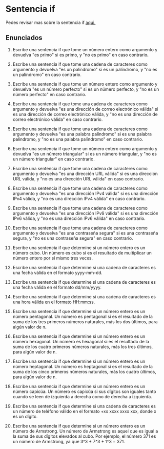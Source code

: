 # Sentencia if

Pedes revisar mas sobre la sentencia if [aqui.](https://cursokotlin.com/capitulo-7-instrucciones-if-else-en-kotlin/)

## Enunciados

1. Escribe una sentencia if que tome un número entero como argumento y devuelva "es primo" si es primo, y "no es primo" en caso contrario.

1. Escribe una sentencia if que tome una cadena de caracteres como argumento y devuelva "es un palíndromo" si es un palíndromo, y "no es un palíndromo" en caso contrario.

1. Escribe una sentencia if que tome un número entero como argumento y devuelva "es un número perfecto" si es un número perfecto, y "no es un número perfecto" en caso contrario.

1. Escribe una sentencia if que tome una cadena de caracteres como argumento y devuelva "es una dirección de correo electrónico válida" si es una dirección de correo electrónico válida, y "no es una dirección de correo electrónico válida" en caso contrario.

1. Escribe una sentencia if que tome una cadena de caracteres como argumento y devuelva "es una palabra palíndromo" si es una palabra palíndromo, y "no es una palabra palíndromo" en caso contrario.

1. Escribe una sentencia if que tome un número entero como argumento y devuelva "es un número triangular" si es un número triangular, y "no es un número triangular" en caso contrario.

1. Escribe una sentencia if que tome una cadena de caracteres como argumento y devuelva "es una dirección URL válida" si es una dirección URL válida, y "no es una dirección URL válida" en caso contrario.

1. Escribe una sentencia if que tome una cadena de caracteres como argumento y devuelva "es una dirección IPv4 válida" si es una dirección IPv4 válida, y "no es una dirección IPv4 válida" en caso contrario.

1. Escribe una sentencia if que tome una cadena de caracteres como argumento y devuelva "es una dirección IPv6 válida" si es una dirección IPv6 válida, y "no es una dirección IPv6 válida" en caso contrario.

1. Escribe una sentencia if que tome una cadena de caracteres como argumento y devuelva "es una contraseña segura" si es una contraseña segura, y "no es una contraseña segura" en caso contrario.

1. Escribe una sentencia if que determine si un número entero es un número cubo. Un número es cubo si es el resultado de multiplicar un número entero por sí mismo tres veces.

1. Escribe una sentencia if que determine si una cadena de caracteres es una fecha válida en el formato yyyy-mm-dd.

1. Escribe una sentencia if que determine si una cadena de caracteres es una fecha válida en el formato dd/mm/yyyy.

1. Escribe una sentencia if que determine si una cadena de caracteres es una hora válida en el formato HH:mm:ss.

1. Escribe una sentencia if que determine si un número entero es un número pentagonal. Un número es pentagonal si es el resultado de la suma de los tres primeros números naturales, más los dos últimos, para algún valor de n.

1. Escribe una sentencia if que determine si un número entero es un número hexagonal. Un número es hexagonal si es el resultado de la suma de los cuatro primeros números naturales, más los tres últimos, para algún valor de n.

1. Escribe una sentencia if que determine si un número entero es un número heptagonal. Un número es heptagonal si es el resultado de la suma de los cinco primeros números naturales, más los cuatro últimos, para algún valor de n.

1. Escribe una sentencia if que determine si un número entero es un número capicúa. Un número es capicúa si sus dígitos son iguales tanto cuando se leen de izquierda a derecha como de derecha a izquierda.

1. Escribe una sentencia if que determine si una cadena de caracteres es un número de teléfono válido en el formato +xx xxxx xxxx xxx, donde x es un dígito.

1. Escribe una sentencia if que determine si un número entero es un número de Armstrong. Un número de Armstrong es aquel que es igual a la suma de sus dígitos elevados al cubo. Por ejemplo, el número 371 es un número de Armstrong, ya que 3^3 + 7^3 + 1^3 = 371.